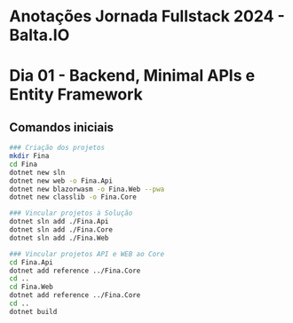 # Anotações Jornada Fullstack 2024 - Balta.IO

# Dia 01 - Backend, Minimal APIs e Entity Framework

## Comandos iniciais

``` bash
### Criação dos projetos
mkdir Fina
cd Fina
dotnet new sln
dotnet new web -o Fina.Api
dotnet new blazorwasm -o Fina.Web --pwa
dotnet new classlib -o Fina.Core

### Vincular projetos à Solução
dotnet sln add ./Fina.Api
dotnet sln add ./Fina.Core
dotnet sln add ./Fina.Web

### Vincular projetos API e WEB ao Core
cd Fina.Api
dotnet add reference ../Fina.Core
cd ..
cd Fina.Web
dotnet add reference ../Fina.Core
cd ..
dotnet build
```

